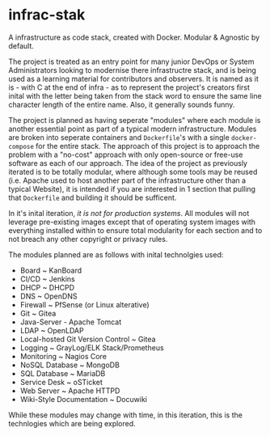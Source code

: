 # infrac-stak
A infrastructure as code stack, created with Docker.  Modular &amp; Agnostic by default.

The project is treated as an entry point for many junior DevOps or System Administrators looking to modernise there infrastructre stack, and is being used as a learning material for contributors and observers. It is named as it is - with C at the end of infra - as to represent the project's creators first inital with the letter being taken from the stack word to ensure the same line character length of the entire name. Also, it generally sounds funny.

The project is planned as having seperate "modules" where each module is another essential point as part of a typical modern infrastructure.  Modules are broken into seperate containers and `Dockerfile`'s with a single `docker-compose` for the entire stack. The approach of this project is to approach the problem with a "no-cost" approach with only open-source or free-use software as each of our approach. The idea of the project as previously iterated is to be totally modular, where although some tools may be reused (i.e. Apache used to host another part of the infrastructure other than a typical Website), it is intended if you are interested in 1 section that pulling that `Dockerfile` and building it should be sufficent. 

In it's inital iteration, *it is not for production systems*.  All modules will not leverage pre-existing images except that of operating system images with everything installed within to ensure total modularity for each section and to not breach any other copyright or privacy rules.

The modules planned are as follows with inital technolgies used:

- Board ~ KanBoard
- CI/CD ~ Jenkins
- DHCP ~ DHCPD
- DNS  ~ OpenDNS
- Firewall ~ PfSense (or Linux alterative)
- Git ~ Gitea
- Java-Server - Apache Tomcat
- LDAP ~ OpenLDAP
- Local-hosted Git Version Control ~ Gitea
- Logging ~ GrayLog/ELK Stack/Prometheus
- Monitoring ~ Nagios Core
- NoSQL Database ~ MongoDB
- SQL Database ~ MariaDB
- Service Desk ~ oSTicket
- Web Server ~ Apache HTTPD
- Wiki-Style Documentation ~ Docuwiki

While these modules may change with time, in this iteration, this is the technlogies which are being explored.
